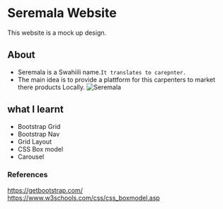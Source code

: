 # Seremala Website
This website is a mock up design.

## About
- Seremala is a Swahiili name.`It translates to carepnter.`
- The main idea is to provide a plattform for this carpenters to market there products Locally.
![Seremala](https://user-images.githubusercontent.com/61579772/83940264-ea7c0f80-a815-11ea-848d-7b7a910937a2.jpg)

## what I learnt
- Bootstrap Grid
- Bootstrap Nav
- Grid Layout
- CSS Box model
- Carousel



### References
https://getbootstrap.com/
https://www.w3schools.com/css/css_boxmodel.asp

